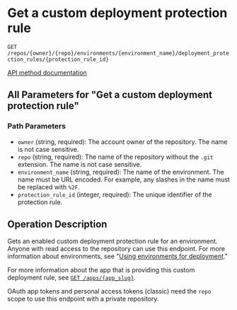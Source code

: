 # Get a custom deployment protection rule

`GET /repos/{owner}/{repo}/environments/{environment_name}/deployment_protection_rules/{protection_rule_id}`

[API method documentation](https://docs.github.com/rest/deployments/protection-rules#get-a-custom-deployment-protection-rule)

## All Parameters for "Get a custom deployment protection rule"

### Path Parameters

- `owner` (string, required): The account owner of the repository. The name is not case sensitive.
- `repo` (string, required): The name of the repository without the `.git` extension. The name is not case sensitive.
- `environment_name` (string, required): The name of the environment. The name must be URL encoded. For example, any slashes in the name must be replaced with `%2F`.
- `protection_rule_id` (integer, required): The unique identifier of the protection rule.

## Operation Description

Gets an enabled custom deployment protection rule for an environment. Anyone with read access to the repository can use this endpoint. For more information about environments, see "[Using environments for deployment](https://docs.github.com/actions/deployment/targeting-different-environments/using-environments-for-deployment)."

For more information about the app that is providing this custom deployment rule, see [`GET /apps/{app_slug}`](https://docs.github.com/rest/apps/apps#get-an-app).

OAuth app tokens and personal access tokens (classic) need the `repo` scope to use this endpoint with a private repository.
